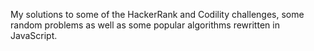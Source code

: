 My solutions to some of the HackerRank and Codility challenges, some random problems as well as some popular algorithms rewritten in JavaScript.
